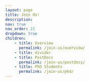 ```yaml
---
layout: page
title: Join Us!
description: 
nav: true
nav_order: 21
dropdown: true
children:
    - title: Overview
      permalink: /join-us/overview/
    - title: divider
    - title: PostDocs
      permalink: /join-us/postdocs/
    - title: PhD Students
      permalink: /join-us/phd/
---
```

